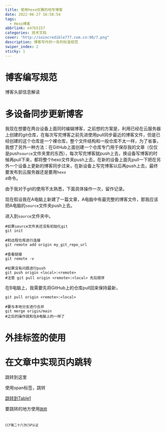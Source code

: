```yaml
---
title: 使用hexo优雅的地写博客
date: 2022-06-27 16:58:54
tags: 
  - Hexo博客
abbrlink: e47b5157
categories: 技术文档
cover: "http://soincredible777.com.cn:90/7.png"
description: 博客写作的一系列标准规范
swiper_index: 2
sticky: 1
---
```




# 博客编写规范

博客头部信息解读



# 多设备同步更新博客



我现在想要在两台设备上面同时编辑博客，之前想的方案是，利用已经在云服务器上创建的git仓库，在每次写完博客之前先进使用pull同步最近的博客文件，但是已经创建的这个仓库是一个裸仓库，整个文件结构和一般仓库不太一样，为了省事，我想了另外一种方法：在GitHub上面创建一个仓库专门用于保存我的文章（仅仅是push<code>source</code>文件夹里的东西），每次写完博客就push上去，换设备写博客的时候再pull下来，都将整个hexo文件夹push上去，在新的设备上面先pull一下把在另外一个设备上更新的博客同步过来，在新设备上写完博客以后再push上去，最终要发布到云服务器还是要用<code>hexo d</code>命令。

由于我对于git的使用不太熟悉，下面具体操作一次，留作记录。

现在假设我在A电脑上新建了一篇文章，A电脑中有最完整的博客文件，那我应该把A电脑的<code>source</code>文件夹push上去。

进入到<code>source</code>文件夹中。

```shell
#如果source文件夹还没有初始化git
git init

#和远程仓库进行连接
git remote add origin my_git_repo_url

#查看链接
git remote -v

#如果没有问题进行push
git push origin <local>:<remote>
#注意 git pull origin <remote>:<local> 先后顺序

```

在B电脑上，我需要先将GitHub上的仓库pull回来保持最新，

```shell
git pull origin <remote>:<local>

#要与本地分支进行合并
git merge origin/main
#之后的操作就和在A电脑上的一样了

```

# 外挂标签的使用





# 在文章中实现页内跳转

<a id = "table">跳转到这里</a>

使用span标签，跳转











[跳转到Table1](#table)













































































要跳转的地方使用<code>[跳转](#这里要一样)<code>

CCF第二十六次CSP认证

